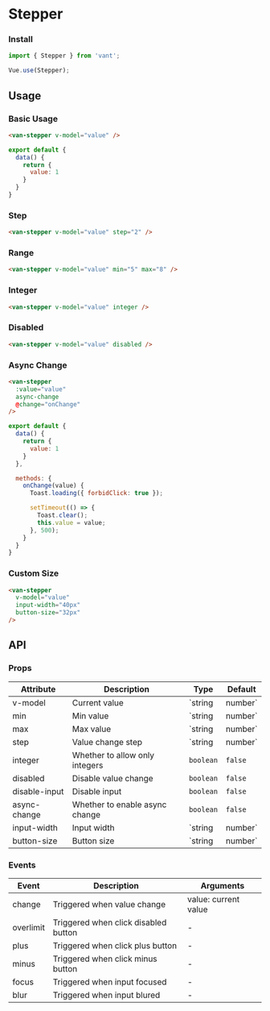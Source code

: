 # Stepper

### Install

``` javascript
import { Stepper } from 'vant';

Vue.use(Stepper);
```

## Usage

### Basic Usage

```html
<van-stepper v-model="value" />
```

```javascript
export default {
  data() {
    return {
      value: 1
    }
  }
}
```

### Step

```html
<van-stepper v-model="value" step="2" />
```

### Range

```html
<van-stepper v-model="value" min="5" max="8" />
```

### Integer

```html
<van-stepper v-model="value" integer />
```

### Disabled

```html
<van-stepper v-model="value" disabled />
```

### Async Change

```html
<van-stepper
  :value="value"
  async-change
  @change="onChange"
/>
```

```javascript
export default {
  data() {
    return {
      value: 1
    }
  },

  methods: {
    onChange(value) {
      Toast.loading({ forbidClick: true });

      setTimeout(() => {
        Toast.clear();
        this.value = value;
      }, 500);
    }
  }
}
```

### Custom Size

```html
<van-stepper
  v-model="value"
  input-width="40px"
  button-size="32px"
/>
```

## API

### Props

| Attribute | Description | Type | Default |
|------|------|------|------|
| v-model | Current value | `string | number` | Min value |
| min | Min value | `string | number` | `1` |
| max | Max value | `string | number` | - |
| step | Value change step | `string | number` | `1` |
| integer | Whether to allow only integers | `boolean` | `false` |
| disabled | Disable value change | `boolean` | `false` |
| disable-input | Disable input | `boolean` | `false` |
| async-change | Whether to enable async change | `boolean` | `false` | - |
| input-width | Input width | `string | number` | `32px` |
| button-size | Button size | `string | number` | `28px` |

### Events

| Event | Description | Arguments |
|------|------|------|
| change | Triggered when value change | value: current value |
| overlimit | Triggered when click disabled button | - |
| plus | Triggered when click plus button | - |
| minus | Triggered when click minus button | - |
| focus | Triggered when input focused | - |
| blur | Triggered when input blured | - |
